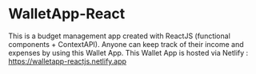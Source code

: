 # WalletApp-React
This is a budget management app created with ReactJS (functional components + ContextAPI). Anyone can keep track of their income and expenses by using this Wallet App.  This Wallet App is hosted via Netlify : https://walletapp-reactjs.netlify.app

